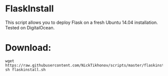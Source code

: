 # FlaskInstall
This script allows you to deploy Flask on a fresh Ubuntu 14.04 installation. Tested on DigitalOcean.

# Download:
```
wget https://raw.githubusercontent.com/NickTikhonov/scripts/master/flaskinstall.sh
sh flaskinstall.sh
```